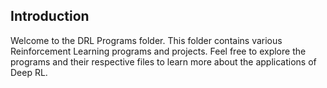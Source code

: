 ## Introduction

Welcome to the DRL Programs folder. This folder contains various Reinforcement Learning programs and projects.
Feel free to explore the programs and their respective files to learn more about the applications of Deep RL.
